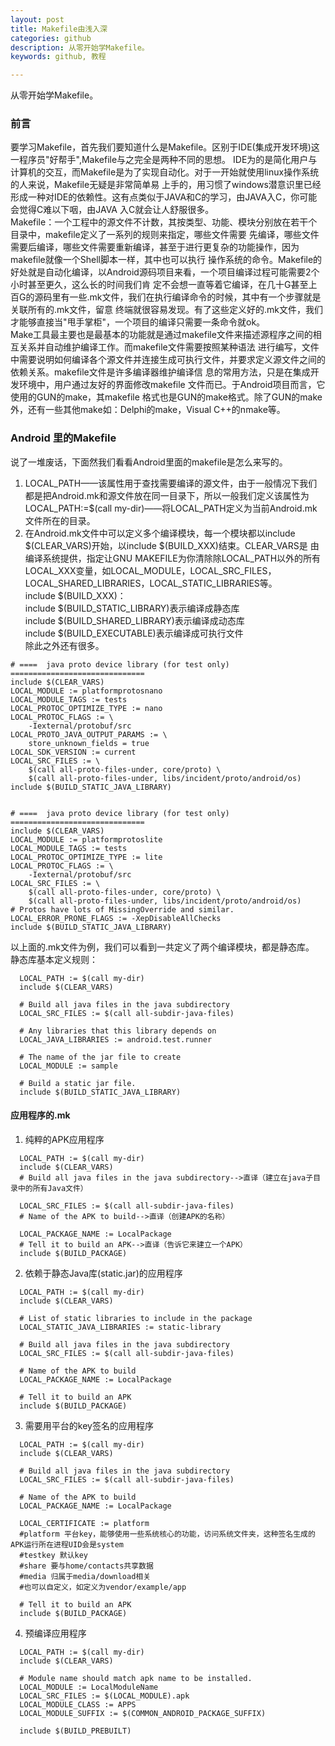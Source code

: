 ```yaml
---
layout: post
title: Makefile由浅入深
categories: github
description: 从零开始学Makefile。
keywords: github, 教程

---
```


从零开始学Makefile。

### 前言
  要学习Makefile，首先我们要知道什么是Makefile。区别于IDE(集成开发环境)这一程序员"好帮手",Makefile与之完全是两种不同的思想。
IDE为的是简化用户与计算机的交互，而Makefile是为了实现自动化。对于一开始就使用linux操作系统的人来说，Makefile无疑是非常简单易
上手的，用习惯了windows潜意识里已经形成一种对IDE的依赖性。这有点类似于JAVA和C的学习，由JAVA入C，你可能会觉得C难以下咽，由JAVA
入C就会让人舒服很多。<br>
  Makefile：一个工程中的源文件不计数，其按类型、功能、模块分别放在若干个目录中，makefile定义了一系列的规则来指定，哪些文件需要
先编译，哪些文件需要后编译，哪些文件需要重新编译，甚至于进行更复杂的功能操作，因为 makefile就像一个Shell脚本一样，其中也可以执行
操作系统的命令。Makefile的好处就是自动化编译，以Android源码项目来看，一个项目编译过程可能需要2个小时甚至更久，这么长的时间我们肯
定不会想一直等着它编译，在几十G甚至上百G的源码里有一些.mk文件，我们在执行编译命令的时候，其中有一个步骤就是关联所有的.mk文件，留意
终端就很容易发现。有了这些定义好的.mk文件，我们才能够直接当"甩手掌柜"，一个项目的编译只需要一条命令就ok。<br>
  Make工具最主要也是最基本的功能就是通过makefile文件来描述源程序之间的相互关系并自动维护编译工作。而makefile文件需要按照某种语法
进行编写，文件中需要说明如何编译各个源文件并连接生成可执行文件，并要求定义源文件之间的依赖关系。makefile文件是许多编译器维护编译信
息的常用方法，只是在集成开发环境中，用户通过友好的界面修改makefile 文件而已。于Android项目而言，它使用的GUN的make，其makefile
格式也是GUN的make格式。除了GUN的make外，还有一些其他make如：Delphi的make，Visual C++的nmake等。<br>

### Android 里的Makefile
  说了一堆废话，下面然我们看看Android里面的makefile是怎么来写的。<br>
1. LOCAL_PATH——该属性用于查找需要编译的源文件，由于一般情况下我们都是把Android.mk和源文件放在同一目录下，所以一般我们定义该属性为<br>
LOCAL_PATH:=$(call my-dir)——将LOCAL_PATH定义为当前Android.mk文件所在的目录。
2. 在Android.mk文件中可以定义多个编译模块，每一个模块都以include $(CLEAR_VARS)开始，以include $(BUILD_XXX)结束。CLEAR_VARS是
由编译系统提供，指定让GNU MAKEFILE为你清除除LOCAL_PATH以外的所有LOCAL_XXX变量，如LOCAL_MODULE，LOCAL_SRC_FILES，
LOCAL_SHARED_LIBRARIES，LOCAL_STATIC_LIBRARIES等。<br>
include $(BUILD_XXX)：<br>
include $(BUILD_STATIC_LIBRARY)表示编译成静态库<br>
include $(BUILD_SHARED_LIBRARY)表示编译成动态库<br>
include $(BUILD_EXECUTABLE)表示编译成可执行文件<br>
除此之外还有很多。<br>
```
# ====  java proto device library (for test only)  ==============================
include $(CLEAR_VARS)
LOCAL_MODULE := platformprotosnano
LOCAL_MODULE_TAGS := tests
LOCAL_PROTOC_OPTIMIZE_TYPE := nano
LOCAL_PROTOC_FLAGS := \
    -Iexternal/protobuf/src
LOCAL_PROTO_JAVA_OUTPUT_PARAMS := \
    store_unknown_fields = true
LOCAL_SDK_VERSION := current
LOCAL_SRC_FILES := \
    $(call all-proto-files-under, core/proto) \
    $(call all-proto-files-under, libs/incident/proto/android/os)
include $(BUILD_STATIC_JAVA_LIBRARY)


# ====  java proto device library (for test only)  ==============================
include $(CLEAR_VARS)
LOCAL_MODULE := platformprotoslite
LOCAL_MODULE_TAGS := tests
LOCAL_PROTOC_OPTIMIZE_TYPE := lite
LOCAL_PROTOC_FLAGS := \
    -Iexternal/protobuf/src
LOCAL_SRC_FILES := \
    $(call all-proto-files-under, core/proto) \
    $(call all-proto-files-under, libs/incident/proto/android/os)
# Protos have lots of MissingOverride and similar.
LOCAL_ERROR_PRONE_FLAGS := -XepDisableAllChecks
include $(BUILD_STATIC_JAVA_LIBRARY)
```
以上面的.mk文件为例，我们可以看到一共定义了两个编译模块，都是静态库。<br>
静态库基本定义规则：<br>
```
  LOCAL_PATH := $(call my-dir)
  include $(CLEAR_VARS)
   
  # Build all java files in the java subdirectory
  LOCAL_SRC_FILES := $(call all-subdir-java-files)
   
  # Any libraries that this library depends on
  LOCAL_JAVA_LIBRARIES := android.test.runner
   
  # The name of the jar file to create
  LOCAL_MODULE := sample
   
  # Build a static jar file.
  include $(BUILD_STATIC_JAVA_LIBRARY)
```
#### 应用程序的.mk
1. 纯粹的APK应用程序
```
  LOCAL_PATH := $(call my-dir)
  include $(CLEAR_VARS)
  # Build all java files in the java subdirectory-->直译（建立在java子目录中的所有Java文件）
  
  LOCAL_SRC_FILES := $(call all-subdir-java-files)
  # Name of the APK to build-->直译（创建APK的名称）
  
  LOCAL_PACKAGE_NAME := LocalPackage
  # Tell it to build an APK-->直译（告诉它来建立一个APK）
  include $(BUILD_PACKAGE)
```
2. 依赖于静态Java库(static.jar)的应用程序
```
  LOCAL_PATH := $(call my-dir)
  include $(CLEAR_VARS)
   
  # List of static libraries to include in the package
  LOCAL_STATIC_JAVA_LIBRARIES := static-library
   
  # Build all java files in the java subdirectory
  LOCAL_SRC_FILES := $(call all-subdir-java-files)
   
  # Name of the APK to build
  LOCAL_PACKAGE_NAME := LocalPackage
  
  # Tell it to build an APK
  include $(BUILD_PACKAGE)
```
3. 需要用平台的key签名的应用程序
```
  LOCAL_PATH := $(call my-dir)
  include $(CLEAR_VARS)
   
  # Build all java files in the java subdirectory
  LOCAL_SRC_FILES := $(call all-subdir-java-files)
   
  # Name of the APK to build
  LOCAL_PACKAGE_NAME := LocalPackage
   
  LOCAL_CERTIFICATE := platform 
  #platform 平台key，能够使用一些系统核心的功能，访问系统文件夹，这种签名生成的APK运行所在进程UID会是system
  #testkey 默认key
  #share 要与home/contacts共享数据
  #media 归属于media/download相关
  #也可以自定义，如定义为vendor/example/app
   
  # Tell it to build an APK
  include $(BUILD_PACKAGE)
```
4. 预编译应用程序
```
  LOCAL_PATH := $(call my-dir)
  include $(CLEAR_VARS)
   
  # Module name should match apk name to be installed.
  LOCAL_MODULE := LocalModuleName
  LOCAL_SRC_FILES := $(LOCAL_MODULE).apk
  LOCAL_MODULE_CLASS := APPS
  LOCAL_MODULE_SUFFIX := $(COMMON_ANDROID_PACKAGE_SUFFIX)
   
  include $(BUILD_PREBUILT)
```

